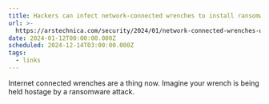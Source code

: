 ```yaml
---
title: Hackers can infect network-connected wrenches to install ransomware
url: >-
  https://arstechnica.com/security/2024/01/network-connected-wrenches-used-in-factories-can-be-hacked-for-sabotage-or-ransomware/
date: 2024-01-12T00:00:00.000Z
scheduled: 2024-12-14T03:00:00.000Z
tags:
  - links
---
```


Internet connected wrenches are a thing now. Imagine your wrench is being held hostage by a ransomware attack.
